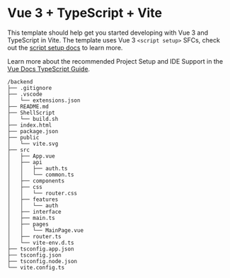 # Vue 3 + TypeScript + Vite

This template should help get you started developing with Vue 3 and TypeScript in Vite. The template uses Vue 3 `<script setup>` SFCs, check out the [script setup docs](https://v3.vuejs.org/api/sfc-script-setup.html#sfc-script-setup) to learn more.

Learn more about the recommended Project Setup and IDE Support in the [Vue Docs TypeScript Guide](https://vuejs.org/guide/typescript/overview.html#project-setup).

```shell
/backend
├── .gitignore
├── .vscode
│   └── extensions.json
├── README.md
├── ShellScript
│   └── build.sh
├── index.html
├── package.json
├── public
│   └── vite.svg
├── src
│   ├── App.vue
│   ├── api
│   │   ├── auth.ts
│   │   └── common.ts
│   ├── components
│   ├── css
│   │   └── router.css
│   ├── features
│   │   └── auth
│   ├── interface
│   ├── main.ts
│   ├── pages
│   │   └── MainPage.vue
│   ├── router.ts
│   └── vite-env.d.ts
├── tsconfig.app.json
├── tsconfig.json
├── tsconfig.node.json
└── vite.config.ts
```